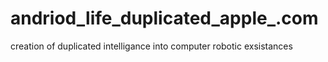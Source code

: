 # andriod_life_duplicated_apple_.com
creation of duplicated intelligance into computer robotic exsistances
